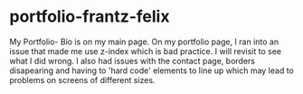 # portfolio-frantz-felix
My Portfolio- Bio is on my main page. On my portfolio page, I ran into an issue that made me use z-index which is bad practice. I will revisit to see what I did wrong. I also had issues with the contact page, borders disapearing and having to 'hard code' elements to line up which may lead to problems on screens of different sizes.

